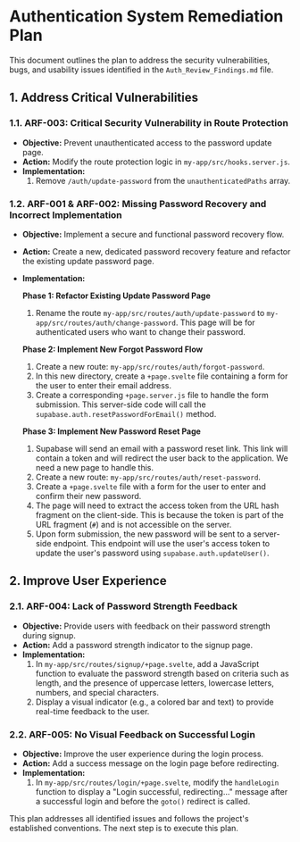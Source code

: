 # Authentication System Remediation Plan

This document outlines the plan to address the security vulnerabilities, bugs, and usability issues identified in the `Auth_Review_Findings.md` file.

## 1. Address Critical Vulnerabilities

### 1.1. ARF-003: Critical Security Vulnerability in Route Protection

*   **Objective:** Prevent unauthenticated access to the password update page.
*   **Action:** Modify the route protection logic in `my-app/src/hooks.server.js`.
*   **Implementation:**
    1.  Remove `/auth/update-password` from the `unauthenticatedPaths` array.

### 1.2. ARF-001 & ARF-002: Missing Password Recovery and Incorrect Implementation

*   **Objective:** Implement a secure and functional password recovery flow.
*   **Action:** Create a new, dedicated password recovery feature and refactor the existing update password page.
*   **Implementation:**

    **Phase 1: Refactor Existing Update Password Page**
    1.  Rename the route `my-app/src/routes/auth/update-password` to `my-app/src/routes/auth/change-password`. This page will be for authenticated users who want to change their password.

    **Phase 2: Implement New Forgot Password Flow**
    1.  Create a new route: `my-app/src/routes/auth/forgot-password`.
    2.  In this new directory, create a `+page.svelte` file containing a form for the user to enter their email address.
    3.  Create a corresponding `+page.server.js` file to handle the form submission. This server-side code will call the `supabase.auth.resetPasswordForEmail()` method.

    **Phase 3: Implement New Password Reset Page**
    1.  Supabase will send an email with a password reset link. This link will contain a token and will redirect the user back to the application. We need a new page to handle this.
    2.  Create a new route: `my-app/src/routes/auth/reset-password`.
    3.  Create a `+page.svelte` file with a form for the user to enter and confirm their new password.
    4.  The page will need to extract the access token from the URL hash fragment on the client-side. This is because the token is part of the URL fragment (`#`) and is not accessible on the server.
    5.  Upon form submission, the new password will be sent to a server-side endpoint. This endpoint will use the user's access token to update the user's password using `supabase.auth.updateUser()`.

## 2. Improve User Experience

### 2.1. ARF-004: Lack of Password Strength Feedback

*   **Objective:** Provide users with feedback on their password strength during signup.
*   **Action:** Add a password strength indicator to the signup page.
*   **Implementation:**
    1.  In `my-app/src/routes/signup/+page.svelte`, add a JavaScript function to evaluate the password strength based on criteria such as length, and the presence of uppercase letters, lowercase letters, numbers, and special characters.
    2.  Display a visual indicator (e.g., a colored bar and text) to provide real-time feedback to the user.

### 2.2. ARF-005: No Visual Feedback on Successful Login

*   **Objective:** Improve the user experience during the login process.
*   **Action:** Add a success message on the login page before redirecting.
*   **Implementation:**
    1.  In `my-app/src/routes/login/+page.svelte`, modify the `handleLogin` function to display a "Login successful, redirecting..." message after a successful login and before the `goto()` redirect is called.

This plan addresses all identified issues and follows the project's established conventions. The next step is to execute this plan.